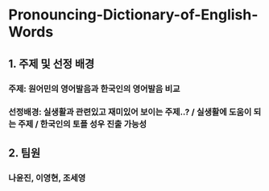 # Pronouncing-Dictionary-of-English-Words

## 1. 주제 및 선정 배경
### 주제: 원어민의 영어발음과 한국인의 영어발음 비교
### 선정배경: 실생활과 관련있고 재미있어 보이는 주제..? / 실생활에 도움이 되는 주제 / 한국인의 토플 성우 진출 가능성

## 2. 팀원
### 나윤진, 이영현, 조세영
